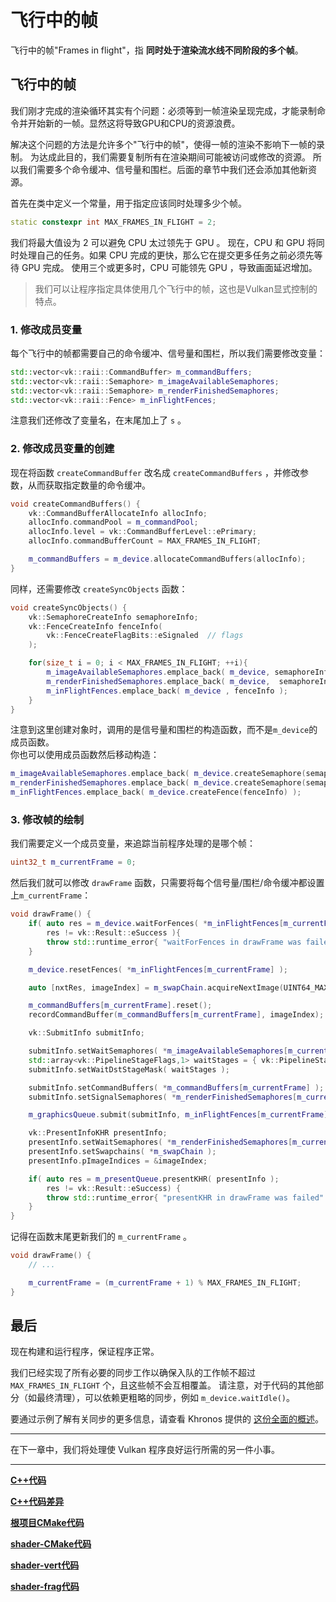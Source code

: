# **飞行中的帧**

飞行中的帧"Frames in flight"，指 **同时处于渲染流水线不同阶段的多个帧**。

## **飞行中的帧**

我们刚才完成的渲染循环其实有个问题：必须等到一帧渲染呈现完成，才能录制命令并开始新的一帧。显然这将导致GPU和CPU的资源浪费。

解决这个问题的方法是允许多个"飞行中的帧"，使得一帧的渲染不影响下一帧的录制。
为达成此目的，我们需要复制所有在渲染期间可能被访问或修改的资源。
所以我们需要多个命令缓冲、信号量和围栏。后面的章节中我们还会添加其他新资源。

首先在类中定义一个常量，用于指定应该同时处理多少个帧。

```cpp
static constexpr int MAX_FRAMES_IN_FLIGHT = 2;
```

我们将最大值设为 2 可以避免 CPU 太过领先于 GPU 。
现在，CPU 和 GPU 将同时处理自己的任务。如果 CPU 完成的更快，那么它在提交更多任务之前必须先等待 GPU 完成。
使用三个或更多时，CPU 可能领先 GPU ，导致画面延迟增加。

> 我们可以让程序指定具体使用几个飞行中的帧，这也是Vulkan显式控制的特点。

### 1. 修改成员变量

每个飞行中的帧都需要自己的命令缓冲、信号量和围栏，所以我们需要修改变量：

```cpp
std::vector<vk::raii::CommandBuffer> m_commandBuffers;
std::vector<vk::raii::Semaphore> m_imageAvailableSemaphores;
std::vector<vk::raii::Semaphore> m_renderFinishedSemaphores;
std::vector<vk::raii::Fence> m_inFlightFences;
```

注意我们还修改了变量名，在末尾加上了 `s` 。

### 2. 修改成员变量的创建

现在将函数 `createCommandBuffer` 改名成 `createCommandBuffers` ，并修改参数，从而获取指定数量的命令缓冲。

```cpp
void createCommandBuffers() {
    vk::CommandBufferAllocateInfo allocInfo;
    allocInfo.commandPool = m_commandPool;
    allocInfo.level = vk::CommandBufferLevel::ePrimary;
    allocInfo.commandBufferCount = MAX_FRAMES_IN_FLIGHT;

    m_commandBuffers = m_device.allocateCommandBuffers(allocInfo);
}
```

同样，还需要修改 `createSyncObjects` 函数：

```cpp
void createSyncObjects() {
    vk::SemaphoreCreateInfo semaphoreInfo;
    vk::FenceCreateInfo fenceInfo(
        vk::FenceCreateFlagBits::eSignaled  // flags
    );

    for(size_t i = 0; i < MAX_FRAMES_IN_FLIGHT; ++i){
        m_imageAvailableSemaphores.emplace_back( m_device, semaphoreInfo );
        m_renderFinishedSemaphores.emplace_back( m_device,  semaphoreInfo );
        m_inFlightFences.emplace_back( m_device , fenceInfo );
    }
}
```

注意到这里创建对象时，调用的是信号量和围栏的构造函数，而不是`m_device`的成员函数。  
你也可以使用成员函数然后移动构造：

```cpp
m_imageAvailableSemaphores.emplace_back( m_device.createSemaphore(semaphoreInfo) );
m_renderFinishedSemaphores.emplace_back( m_device.createSemaphore(semaphoreInfo) );
m_inFlightFences.emplace_back( m_device.createFence(fenceInfo) );
```

### 3. 修改帧的绘制

我们需要定义一个成员变量，来追踪当前程序处理的是哪个帧：

```cpp
uint32_t m_currentFrame = 0;
```

然后我们就可以修改 `drawFrame` 函数，只需要将每个信号量/围栏/命令缓冲都设置上`m_currentFrame`：

```cpp
void drawFrame() {
    if( auto res = m_device.waitForFences( *m_inFlightFences[m_currentFrame], true, UINT64_MAX );
        res != vk::Result::eSuccess ){
        throw std::runtime_error{ "waitForFences in drawFrame was failed" };
    }

    m_device.resetFences( *m_inFlightFences[m_currentFrame] );

    auto [nxtRes, imageIndex] = m_swapChain.acquireNextImage(UINT64_MAX, m_imageAvailableSemaphores[m_currentFrame]);

    m_commandBuffers[m_currentFrame].reset();
    recordCommandBuffer(m_commandBuffers[m_currentFrame], imageIndex);

    vk::SubmitInfo submitInfo;

    submitInfo.setWaitSemaphores( *m_imageAvailableSemaphores[m_currentFrame] );
    std::array<vk::PipelineStageFlags,1> waitStages = { vk::PipelineStageFlagBits::eColorAttachmentOutput };
    submitInfo.setWaitDstStageMask( waitStages );

    submitInfo.setCommandBuffers( *m_commandBuffers[m_currentFrame] );
    submitInfo.setSignalSemaphores( *m_renderFinishedSemaphores[m_currentFrame] );

    m_graphicsQueue.submit(submitInfo, m_inFlightFences[m_currentFrame]);

    vk::PresentInfoKHR presentInfo;
    presentInfo.setWaitSemaphores( *m_renderFinishedSemaphores[m_currentFrame] );
    presentInfo.setSwapchains( *m_swapChain );
    presentInfo.pImageIndices = &imageIndex;

    if( auto res = m_presentQueue.presentKHR( presentInfo );
        res != vk::Result::eSuccess) {
        throw std::runtime_error{ "presentKHR in drawFrame was failed" };
    }
}
```

记得在函数末尾更新我们的 `m_currentFrame` 。

```cpp
void drawFrame() {
    // ...

    m_currentFrame = (m_currentFrame + 1) % MAX_FRAMES_IN_FLIGHT;
}
```

## **最后**

现在构建和运行程序，保证程序正常。

我们已经实现了所有必要的同步工作以确保入队的工作帧不超过 `MAX_FRAMES_IN_FLIGHT` 个，且这些帧不会互相覆盖。
请注意，对于代码的其他部分（如最终清理），可以依赖更粗略的同步，例如 `m_device.waitIdle()`。

要通过示例了解有关同步的更多信息，请查看 Khronos 提供的 [这份全面的概述](https://github.com/KhronosGroup/Vulkan-Docs/wiki/Synchronization-Examples#swapchain-image-acquire-and-present)。

---

在下一章中，我们将处理使 Vulkan 程序良好运行所需的另一件小事。

---

**[C++代码](../../codes/01/33_flightframe/main.cpp)**

**[C++代码差异](../../codes/01/33_flightframe/main.diff)**

**[根项目CMake代码](../../codes/01/21_shader/CMakeLists.txt)**

**[shader-CMake代码](../../codes/01/21_shader/shaders/CMakeLists.txt)**

**[shader-vert代码](../../codes/01/21_shader/shaders/shader.vert)**

**[shader-frag代码](../../codes/01/21_shader/shaders/shader.frag)**
